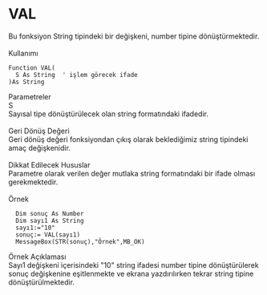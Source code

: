 # VAL

Bu fonksiyon String tipindeki bir değişkeni, number tipine dönüştürmektedir.\
\
Kullanımı

```
Function VAL(
  S As String  ' işlem görecek ifade
)As String
```

Parametreler\
S\
Sayısal tipe dönüştürülecek olan string formatındaki ifadedir.\
\
Geri Dönüş Değeri\
Geri dönüş değeri fonksiyondan çıkış olarak beklediğimiz string tipindeki amaç değişkenidir.\
\
Dikkat Edilecek Hususlar\
Parametre olarak verilen değer mutlaka string formatındaki bir ifade olması gerekmektedir.\
\
Örnek

```
  Dim sonuç As Number
  Dim sayı1 As String
  sayı1:="10"
  sonuç:= VAL(sayı1)
  MessageBox(STR(sonuç),"Örnek",MB_OK)
```

Örnek Açıklaması\
Sayı1 değişkeni içerisindeki "10" string ifadesi number tipine dönüştürülerek sonuç değişkenine eşitlenmekte ve ekrana yazdırılırken tekrar string tipine dönüştürülmektedir.
